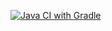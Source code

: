 [![Java CI with Gradle](https://github.com/LyubovGarashchenko/CardDeliviry/actions/workflows/gradle.yml/badge.svg)](https://github.com/LyubovGarashchenko/CardDeliviry/actions/workflows/gradle.yml) 
